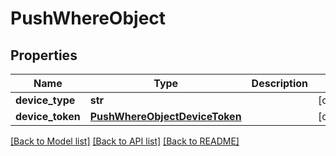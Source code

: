 # PushWhereObject

## Properties
Name | Type | Description | Notes
------------ | ------------- | ------------- | -------------
**device_type** | **str** |  | [optional] 
**device_token** | [**PushWhereObjectDeviceToken**](PushWhereObjectDeviceToken.md) |  | [optional] 

[[Back to Model list]](../README.md#documentation-for-models) [[Back to API list]](../README.md#documentation-for-api-endpoints) [[Back to README]](../README.md)


